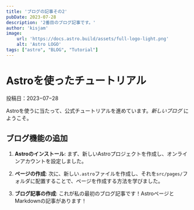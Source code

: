 ```yaml
---
title: 'ブログの記事その2'
pubDate: 2023-07-28
description: '2番目のブログ記事です。'
author: 'kisjam'
image: 
	url: 'https://docs.astro.build/assets/full-logo-light.png'
	alt: 'Astro LOGO'
tags: ["astro", "BLOG", "Tutorial"]
---
```


# Astroを使ったチュートリアル

投稿日：2023−07−28

Astroを使うに当たって、公式チュートリアルを進めています。_新しいブログ_ にようこそ。

## ブログ機能の追加

1. **Astroのインストール**: まず、新しいAstroプロジェクトを作成し、オンラインアカウントを設定しました。

2. **ページの作成**: 次に、新しい`.astro`ファイルを作成し、それを`src/pages/`フォルダに配置することで、ページを作成する方法を学びました。

3. **ブログ記事の作成**: これが私の最初のブログ記事です！AstroページとMarkdownの記事があります！

